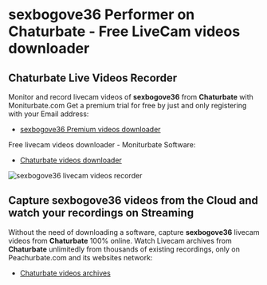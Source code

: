 # sexbogove36 Performer on Chaturbate - Free LiveCam videos downloader

## Chaturbate Live Videos Recorder

Monitor and record livecam videos of **sexbogove36** from **Chaturbate** with Moniturbate.com
Get a premium trial for free by just and only registering with your Email address:
* [sexbogove36 Premium videos downloader](https://moniturbate.com/request-demo-licence-key.html)

Free livecam videos downloader - Moniturbate Software:
* [Chaturbate videos downloader](https://moniturbate.com/moniturbate-download-software.html)

![sexbogove36 livecam videos recorder](https://peachurnet.com/templates/moniturbate-software.png)


## Capture sexbogove36 videos from the Cloud and watch your recordings on Streaming

Without the need of downloading a software, capture **sexbogove36** livecam videos from **Chaturbate** 100% online.
Watch Livecam archives from **Chaturbate** unlimitedly from thousands of existing recordings, only on Peachurbate.com and its websites network:
* [Chaturbate videos archives](https://peachurnet.com/)